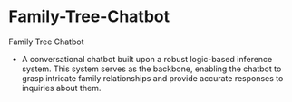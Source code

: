# Family-Tree-Chatbot
Family Tree Chatbot 
- A conversational chatbot built upon a robust logic-based inference system. This system serves as the backbone,
enabling the chatbot to grasp intricate family relationships and provide accurate responses to inquiries about them.

